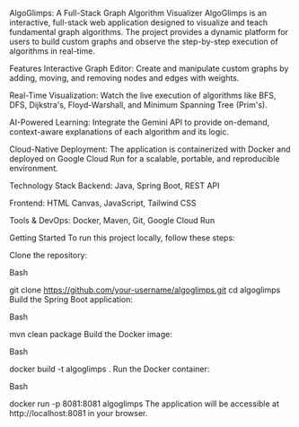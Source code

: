 AlgoGlimps: A Full-Stack Graph Algorithm Visualizer
AlgoGlimps is an interactive, full-stack web application designed to visualize and teach fundamental graph algorithms. The project provides a dynamic platform for users to build custom graphs and observe the step-by-step execution of algorithms in real-time.

Features
Interactive Graph Editor: Create and manipulate custom graphs by adding, moving, and removing nodes and edges with weights.

Real-Time Visualization: Watch the live execution of algorithms like BFS, DFS, Dijkstra's, Floyd-Warshall, and Minimum Spanning Tree (Prim's).

AI-Powered Learning: Integrate the Gemini API to provide on-demand, context-aware explanations of each algorithm and its logic.

Cloud-Native Deployment: The application is containerized with Docker and deployed on Google Cloud Run for a scalable, portable, and reproducible environment.

Technology Stack
Backend: Java, Spring Boot, REST API

Frontend: HTML Canvas, JavaScript, Tailwind CSS

Tools & DevOps: Docker, Maven, Git, Google Cloud Run

Getting Started
To run this project locally, follow these steps:

Clone the repository:

Bash

git clone https://github.com/your-username/algoglimps.git
cd algoglimps
Build the Spring Boot application:

Bash

mvn clean package
Build the Docker image:

Bash

docker build -t algoglimps .
Run the Docker container:

Bash

docker run -p 8081:8081 algoglimps
The application will be accessible at http://localhost:8081 in your browser.
